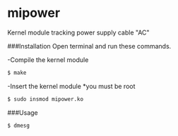 # mipower
Kernel module tracking power supply cable "AC"

###Installation
Open terminal and run these commands.

-Compile the kernel module 

```sh
$ make
```
-Insert the kernel module *you must be root

```sh
$ sudo insmod mipower.ko
```
###Usage

```sh
$ dmesg
```
